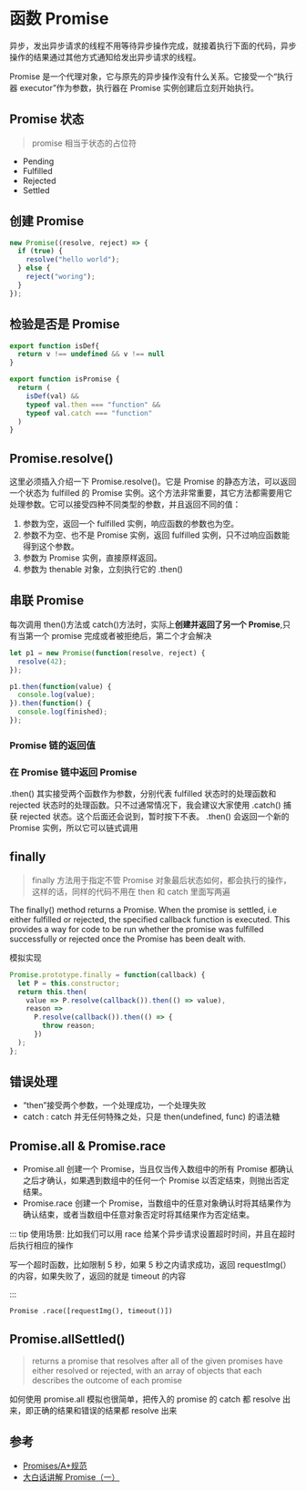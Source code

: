 # 函数 Promise

异步，发出异步请求的线程不用等待异步操作完成，就接着执行下面的代码，异步操作的结果通过其他方式通知给发出异步请求的线程。

Promise 是一个代理对象，它与原先的异步操作没有什么关系。它接受一个“执行器 executor”作为参数，执行器在 Promise 实例创建后立刻开始执行。

## Promise 状态

> promise 相当于状态的占位符

- Pending
- Fulfilled
- Rejected
- Settled

## 创建 Promise

```js
new Promise((resolve, reject) => {
  if (true) {
    resolve("hello world");
  } else {
    reject("woring");
  }
});
```

## 检验是否是 Promise

```js
export function isDef{
  return v !== undefined && v !== null
}

export function isPromise {
  return (
    isDef(val) &&
    typeof val.then === "function" &&
    typeof val.catch === "function"
  )
}
```

## Promise.resolve()

这里必须插入介绍一下 Promise.resolve()。它是 Promise 的静态方法，可以返回一个状态为 fulfilled 的 Promise 实例。这个方法非常重要，其它方法都需要用它处理参数。它可以接受四种不同类型的参数，并且返回不同的值：

1. 参数为空，返回一个 fulfilled 实例，响应函数的参数也为空。
2. 参数不为空、也不是 Promise 实例，返回 fulfilled 实例，只不过响应函数能得到这个参数。
3. 参数为 Promise 实例，直接原样返回。
4. 参数为 thenable 对象，立刻执行它的 .then()

## 串联 Promise

每次调用 then()方法或 catch()方法时，实际上**创建并返回了另一个 Promise**,只有当第一个 promise 完成或者被拒绝后，第二个才会解决

```js
let p1 = new Promise(function(resolve, reject) {
  resolve(42);
});

p1.then(function(value) {
  console.log(value);
}).then(function() {
  console.log(finished);
});
```

### Promise 链的返回值

### 在 Promise 链中返回 Promise

.then() 其实接受两个函数作为参数，分别代表 fulfilled 状态时的处理函数和 rejected 状态时的处理函数。只不过通常情况下，我会建议大家使用 .catch() 捕获 rejected 状态。这个后面还会说到，暂时按下不表。
.then() 会返回一个新的 Promise 实例，所以它可以链式调用

## finally

> finally 方法用于指定不管 Promise 对象最后状态如何，都会执行的操作，这样的话，同样的代码不用在 then 和 catch 里面写两遍

The finally() method returns a Promise. When the promise is settled, i.e either fulfilled or rejected, the specified callback function is executed. This provides a way for code to be run whether the promise was fulfilled successfully or rejected once the Promise has been dealt with.

模拟实现

```js
Promise.prototype.finally = function(callback) {
  let P = this.constructor;
  return this.then(
    value => P.resolve(callback()).then(() => value),
    reason =>
      P.resolve(callback()).then(() => {
        throw reason;
      })
  );
};
```

## 错误处理

- “then”接受两个参数，一个处理成功，一个处理失败
- catch : catch 并无任何特殊之处，只是 then(undefined, func) 的语法糖

## Promise.all & Promise.race

- Promise.all
  创建一个 Promise，当且仅当传入数组中的所有 Promise 都确认之后才确认，如果遇到数组中的任何一个 Promise 以否定结束，则抛出否定结果。
- Promise.race
  创建一个 Promise，当数组中的任意对象确认时将其结果作为确认结束，或者当数组中任意对象否定时将其结果作为否定结束。

::: tip 使用场景: 比如我们可以用 race 给某个异步请求设置超时时间，并且在超时后执行相应的操作

写一个超时函数，比如限制 5 秒，如果 5 秒之内请求成功，返回 requestImg(）的内容，如果失败了，返回的就是 timeout 的内容

:::

`Promise .race([requestImg(), timeout()])`

## Promise.allSettled()

> returns a promise that resolves after all of the given promises have either resolved or rejected, with an array of objects that each describes the outcome of each promise

如何使用 promise.all 模拟也很简单，把传入的 promise 的 catch 都 resolve 出来，即正确的结果和错误的结果都 resolve 出来

## 参考

- [Promises/A+规范](https://promisesaplus.com/)
- [大白话讲解 Promise（一）](https://www.cnblogs.com/lvdabao/p/es6-promise-1.html)
